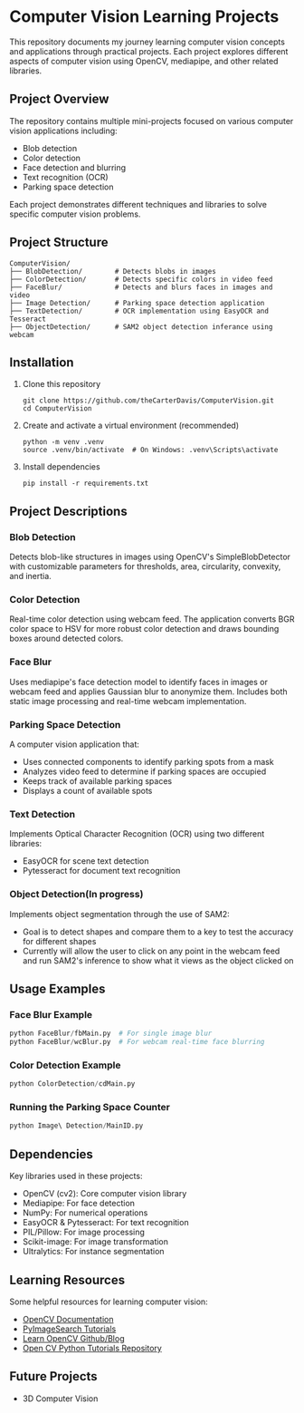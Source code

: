 # Computer Vision Learning Projects

This repository documents my journey learning computer vision concepts and applications through practical projects. Each project explores different aspects of computer vision using OpenCV, mediapipe, and other related libraries.

## Project Overview

The repository contains multiple mini-projects focused on various computer vision applications including:

- Blob detection
- Color detection
- Face detection and blurring
- Text recognition (OCR)
- Parking space detection

Each project demonstrates different techniques and libraries to solve specific computer vision problems.

## Project Structure

```
ComputerVision/
├── BlobDetection/        # Detects blobs in images
├── ColorDetection/       # Detects specific colors in video feed
├── FaceBlur/             # Detects and blurs faces in images and video
├── Image Detection/      # Parking space detection application
├── TextDetection/        # OCR implementation using EasyOCR and Tesseract
├── ObjectDetection/      # SAM2 object detection inferance using webcam
```

## Installation

1. Clone this repository
   ```
   git clone https://github.com/theCarterDavis/ComputerVision.git
   cd ComputerVision
   ```

2. Create and activate a virtual environment (recommended)
   ```
   python -m venv .venv
   source .venv/bin/activate  # On Windows: .venv\Scripts\activate
   ```

3. Install dependencies
   ```
   pip install -r requirements.txt
   ```

## Project Descriptions

### Blob Detection
Detects blob-like structures in images using OpenCV's SimpleBlobDetector with customizable parameters for thresholds, area, circularity, convexity, and inertia.

### Color Detection
Real-time color detection using webcam feed. The application converts BGR color space to HSV for more robust color detection and draws bounding boxes around detected colors.

### Face Blur
Uses mediapipe's face detection model to identify faces in images or webcam feed and applies Gaussian blur to anonymize them. Includes both static image processing and real-time webcam implementation.

### Parking Space Detection
A computer vision application that:
- Uses connected components to identify parking spots from a mask
- Analyzes video feed to determine if parking spaces are occupied
- Keeps track of available parking spaces
- Displays a count of available spots

### Text Detection
Implements Optical Character Recognition (OCR) using two different libraries:
- EasyOCR for scene text detection
- Pytesseract for document text recognition

### Object Detection(In progress)
Implements object segmentation through the use of SAM2:
- Goal is to detect shapes and compare them to a key to test the accuracy for different shapes
- Currently will allow the user to click on any point in the webcam feed and run SAM2's inference to show what it views as the object clicked on

## Usage Examples

### Face Blur Example
```python
python FaceBlur/fbMain.py  # For single image blur
python FaceBlur/wcBlur.py  # For webcam real-time face blurring
```

### Color Detection Example
```python
python ColorDetection/cdMain.py
```

### Running the Parking Space Counter
```python
python Image\ Detection/MainID.py
```

## Dependencies

Key libraries used in these projects:
- OpenCV (cv2): Core computer vision library
- Mediapipe: For face detection
- NumPy: For numerical operations
- EasyOCR & Pytesseract: For text recognition
- PIL/Pillow: For image processing
- Scikit-image: For image transformation
- Ultralytics: For instance segmentation

## Learning Resources

Some helpful resources for learning computer vision:
- [OpenCV Documentation](https://docs.opencv.org/)
- [PyImageSearch Tutorials](https://pyimagesearch.com/)
- [Learn OpenCV Github/Blog](https://github.com/spmallick/learnopencv)
- [Open CV Python Tutorials Repository](https://github.com/niconielsen32/opencv-python-tutorials)

## Future Projects

- 3D Computer Vision
